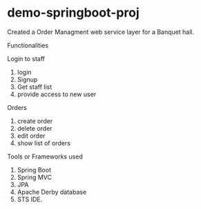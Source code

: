 # demo-springboot-proj

Created a Order Managment web service layer for a Banquet hall.

Functionalities

 Login to staff
 1. login
 2. Signup
 3. Get staff list
 4. provide access to new user
 
 Orders
 1. create order
 2. delete order
 3. edit order
 4. show list of orders
 
 
Tools or Frameworks used

1. Spring Boot
2. Spring MVC
3. JPA
4. Apache Derby database
5. STS IDE.




